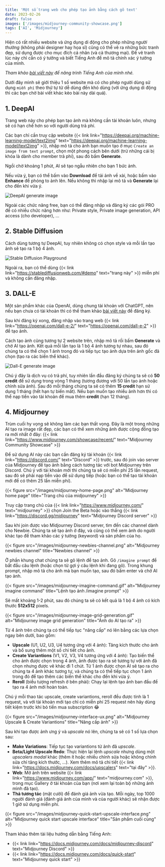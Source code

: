 ```yaml
---
title: 'Một số trang web cho phép tạo ảnh bằng cách gõ text'
date: 2023-02-26
draft: false
images: ['/images/midjourney-community-showcase.png']
tags: ['AI', 'Midjourney']
---
```


Hiện có rất nhiều website và ứng dụng di động cho phép những _người thường_ (không phải designer hay họa sĩ) cũng có thể vẽ ra những bức tranh đẹp, sử dụng được cho mục đích cá nhân (và cả thương mại). Để vẽ tranh lúc này chỉ cần có ý tưởng và biết Tiếng Anh để mô tả chính xác ý tưởng của mình.

_Tham khảo [bài viết này](/blog/chia-se-cach-hoc-tieng-anh-cho-nguoi-ngheo) để nâng trình Tiếng Anh của mình nhé._

Dưới đây mình sẽ giới thiệu 1 số website mà có cho phép người dùng sử dụng `miễn phí` theo thứ tự từ dễ dùng đến khó dùng (với ứng dụng di động thì các bạn chờ bài viết khác kẻo bài này dài quá).

## 1. DeepAI

Trang web này cho phép bạn tạo ảnh mà không cần tài khoản luôn, nhưng sẽ có hạn chế hơn so với người dùng trả phí.

Các bạn chỉ cần truy cập website {{< link link="https://deepai.org/machine-learning-model/text2img" text="https://deepai.org/machine-learning-model/text2img" >}}, nhập mô tả cho ảnh bạn muốn tạo ở mục `Create an image from text prompt`, chọn một phong cách bên dưới (trừ những cái bị khóa là dành cho member trả phí), sau đó bấm **Generate**.

Ngồi chờ khoảng 1 phút, AI sẽ tạo ngẫu nhiên cho bạn 1 bức ảnh.

Nếu vừa ý, bạn có thể bấm vào **Download** để tải ảnh về xài, hoặc bấm vào **Enhance** để phóng to ảnh lên. Nếu không thì nhập lại mô tả và **Generate** lại cho đến khi vừa ý.

![DeepAI generate image](/images/deepai-generate-image.png)

Ngoài các chức năng free, bạn có thể đăng nhập và đăng ký các gói PRO để có nhiều chức năng hơn như: Private style, Private image generation, API access (cho developer), ...

## 2. Stable Diffusion

Cách dùng tương tự DeepAI, tuy nhiên không có chọn style và mỗi lần tạo ảnh sẽ tạo ra 1 bộ 4 ảnh.

![Stable Diffusion Playground](/images/stable-diffusion-playground.png)

Ngoài ra, bạn có thể dùng {{< link link="https://stablediffusionweb.com/#demo" text="trang này" >}} miễn phí và không cần đăng nhập.

## 3. DALL-E

Một sản phẩm khác của OpenAI, dùng chung tài khoản với ChatGPT, nên nếu bạn chưa có tài khoản thì có thể tham khảo [bài viết này](/blog/huong-dan-tao-tai-khoan-va-su-dung-chatgpt-chi-voi-1-coc-tra-da) để đăng ký.

Sau khi đăng ký xong, đăng nhập vào trang web {{< link link="https://openai.com/dall-e-2/" text="https://openai.com/dall-e-2" >}} để tạo ảnh.

Cách tạo ảnh cũng tương tự 2 website trên, nhập mô tả rồi bấm **Generate** và chờ AI tạo ảnh. Kết quả mỗi lần tạo là 1 bộ 4 ảnh tương tự nhau, sau đó chúng ta có thể chọn 1 ảnh trong đó và tiếp tục tạo ảnh dựa trên ảnh gốc đã chọn (tạo ra các biến thể khác).

![Dall-E generate image](/images/dall-e-generate-image.png)

Chú ý đây là dịch vụ có trả phí, tuy nhiên lần đầu đăng ký chúng ta sẽ có **50 credit** để sử dụng trong vòng 1 tháng (tương đương với 50 lần tạo ảnh hoặc chỉnh sửa ảnh). Sau đó mỗi tháng chúng ta sẽ có thêm **15 credit** hạn sử dụng 1 tháng (hết hạn tự biến mất). Nếu bạn muốn tạo nhiều ảnh hơn thì có thể nạp tiền vào tài khoản để mua thêm **credit** (hạn 12 tháng).

## 4. Midjourney

Trùm cuối hy vọng sẽ không làm các bạn thất vọng. Đây là một trong những AI tạo ra image rất đẹp, các bạn có thể xem những ảnh được cộng đồng tạo ra mới nhất ở đây: {{< link link="https://www.midjourney.com/showcase/recent/" text="Midjourney Community Showcase" >}}

Để sử dụng AI này các bạn cần đăng ký tài khoản {{< link link="https://discord.com/" text="Discord" >}} trước, sau đó join vào server của Midjourney để tạo ảnh bằng cách tương tác với bot Midjourney trên Discord. Chú ý với tài khoản mới thì chúng ta sẽ có miễn phí 25 lần request, sau đó sẽ phải nạp tiền vào để sử dụng tiếp (hoặc bạn có thể tạo tài khoản mới để có thêm 25 lần miễn phí).

{{< figure src="/images/midjourney-home-page.png" alt="Midjourney home page" title="Trang chủ của midjourney" >}}

Truy cập trang chủ của {{< link link="https://www.midjourney.com/" text="midjourney" >}} chọn Join the Beta hoặc vào thẳng {{< link link="https://discord.gg/midjourney" text="Midjourney Discord server" >}}

Sau khi join được vào Midjourney Discord server, tìm đến các channel dành cho Newbie. Chúng ta sẽ tạo ảnh ở đây, và cũng có thể xem ảnh do người khác tạo để tham khảo các ý tưởng (keyword) và sản phẩm của họ.

{{< figure src="/images/midjourney-newbies-channel.png" alt="Midjourney newbies channel" title="Newbies channel" >}}

Ở phần khung chat chúng ta sẽ gõ lệnh để tạo ảnh. Gõ `/imagine prompt` để bắt đầu câu lệnh (hoặc chọn từ gợi ý câu lệnh khi đang gõ). Trong khung prompt, nhập mô tả cho ảnh mà bạn muốn tạo, sau đó bấm enter và chờ AI tạo ảnh.

{{< figure src="/images/midjourney-imagine-command.gif" alt="Midjourney imagine command" title="Lệnh tạo ảnh /imagine prompt" >}}

Sẽ mất khoảng 1-2 phút, sau đó chúng ta sẽ có kết quả là 1 bộ 4 ảnh có kích thước **512x512** pixels.

{{< figure src="/images/midjourney-image-grid-generation.gif" alt="Midjourney image grid generation" title="Ảnh do AI tạo ra" >}}

Từ 4 ảnh trên chúng ta có thể tiếp tục "nâng cấp" nó lên bằng các lựa chọn ngay bên dưới, bao gồm:

- **Upscale** (U1, U2, U3, U4 tương ứng với 4 ảnh): Tăng kích thước cho ảnh và bổ sung thêm một số chi tiết cho ảnh.
- **Create Variantions** (V1, V2, V3, V4 tương ứng với 4 ảnh): Tạo biến thể cho ảnh được chọn trong 4 ảnh, ảnh được tạo ra sẽ tương tự với ảnh đã chọn nhưng được vẽ khác đi 1 chút. Từ 1 ảnh được chọn AI sẽ tạo ra cho chúng ta 4 ảnh khác tương tự, và chúng ta có thể tiếp tục chọn 1 ảnh trong đó để tạo thêm các biến thể khác cho đến khi vừa ý.
- **Reroll** (biểu tượng refresh ở bên phải): Chạy lại lệnh tạo ảnh ban đầu để tạo ra 4 ảnh mới hoàn toàn.

Chú ý mỗi thao tác upscale, create variantions, reroll đều được tính là 1 request, và với tài khoản mới tạo chỉ có miễn phí 25 request nên hãy dùng tiết kiệm trước khi bỏ tiền mua subscription 😂

{{< figure src="/images/midjourney-interface-ux.png" alt="Midjourney Upscale & Create Variantions" title="Nâng cấp ảnh" >}}

Sau khi tạo được ảnh ưng ý và _upscale_ nó lên, chúng ta sẽ có 1 số lựa chọn sau:

- **Make Variations**: Tiếp tục tạo variantions từ ảnh đã _upscale_.
- **Beta/Light Upscale Redo**: Thực hiện lại lệnh _upscale_ nhưng dùng một _upscalers modal_ khác (thêm ít hoặc nhiều chỉnh sửa hoặc không chỉnh sửa chỉ tăng kích thước, ...). Xem thêm mô tả chi tiết {{< link link="https://docs.midjourney.com/docs/upscalers" text="tại đây" >}}.
- **Web**: Mở ảnh trên website {{< link link="https://www.midjourney.com/app/" text="midjourney.com" >}}, trong mục Gallery ở tài khoản của bạn (nơi xem lại toàn bộ những ảnh mình đã tạo).
- **Thả tương tác** (mặt cười) để đánh giá ảnh vừa tạo. Mỗi ngày, top 1000 người đánh giá (đánh giá ảnh của mình và của người khác) sẽ nhận được 1 giờ sử dụng miễn phí.

{{< figure src="/images/midjourney-quick-start-upscale-interface.png" alt="Midjourney quick start upscale interface" title="Sản phẩm cuối cùng" >}}

Tham khảo thêm tài liệu hướng dẫn bằng Tiếng Anh:

- {{< link link="https://docs.midjourney.com/docs/midjourney-discord" text="Midjourney Discord" >}}
- {{< link link="https://docs.midjourney.com/docs/quick-start" text="Midjourney quick start" >}}
